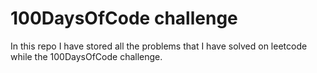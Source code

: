 # 100DaysOfCode challenge 
In this repo I have stored all the problems that I have solved on leetcode while the 100DaysOfCode challenge.
